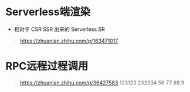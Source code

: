# Serverless端渲染
- 相对于 CSR SSR 出来的 Serverless SR
> https://zhuanlan.zhihu.com/p/163471017

# RPC远程过程调用
> https://zhuanlan.zhihu.com/p/36427583
123123
232334
56
77
88
9